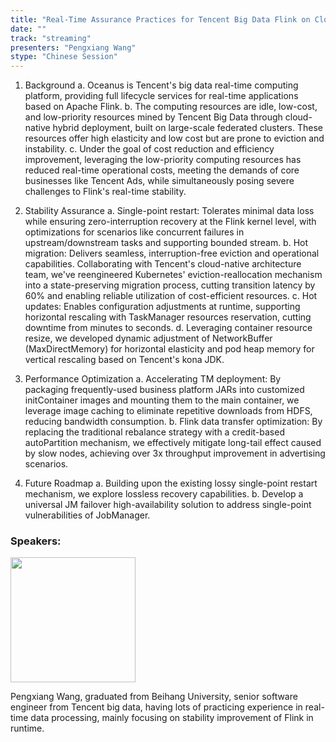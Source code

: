 ```yaml
---
title: "Real-Time Assurance Practices for Tencent Big Data Flink on Cloud-Native Hybrid Low-Priority Cluster"
date: ""
track: "streaming"
presenters: "Pengxiang Wang"
stype: "Chinese Session"
--- 
```


1. Background
    a. Oceanus is Tencent's big data real-time computing platform, providing full lifecycle services for real-time applications based on Apache Flink.
    b. The computing resources are idle, low-cost, and low-priority resources mined by Tencent Big Data through cloud-native hybrid deployment, built on large-scale federated clusters. These resources offer high elasticity and low cost but are prone to eviction and instability.
    c. Under the goal of cost reduction and efficiency improvement, leveraging the low-priority computing resources has reduced real-time operational costs, meeting the demands of core businesses like Tencent Ads, while simultaneously posing severe challenges to Flink's real-time stability.

2. Stability Assurance
    a. Single-point restart: Tolerates minimal data loss while ensuring zero-interruption recovery at the Flink kernel level, with optimizations for scenarios like concurrent failures in upstream/downstream tasks and supporting bounded stream.
    b. Hot migration: Delivers seamless, interruption-free eviction and operational capabilities. Collaborating with Tencent's cloud-native architecture team, we've reengineered Kubernetes' eviction-reallocation mechanism into a state-preserving migration process, cutting transition latency by 60% and enabling reliable utilization of cost-efficient resources.
    c. Hot updates: Enables configuration adjustments at runtime, supporting horizontal rescaling with TaskManager resources reservation, cutting downtime from minutes to seconds.
    d. Leveraging container resource resize, we developed dynamic adjustment of NetworkBuffer (MaxDirectMemory) for horizontal elasticity and pod heap memory for vertical rescaling based on Tencent's kona JDK.

3. Performance Optimization
    a. Accelerating TM deployment: By packaging frequently-used business platform JARs into customized initContainer images and mounting them to the main container, we leverage image caching to eliminate repetitive downloads from HDFS, reducing bandwidth consumption.
    b. Flink data transfer optimization: By replacing the traditional rebalance strategy with a credit-based autoPartition mechanism, we effectively mitigate long-tail effect caused by slow nodes, achieving over 3x throughput improvement in advertising scenarios.

4. Future Roadmap
    a. Building upon the existing lossy single-point restart mechanism, we explore lossless recovery capabilities.
    b. Develop a universal JM failover high-availability solution to address single-point vulnerabilities of JobManager.



### Speakers:

<img src="https://sessionize.com/image/d261-400o400o1-fxPaH1DkrWnKKr7M1jP91s.jpg" width="200" /><br/>

Pengxiang Wang,  graduated from Beihang University, senior software engineer from Tencent big data, having lots of practicing experience in real-time data processing, mainly focusing on stability improvement of Flink in runtime.